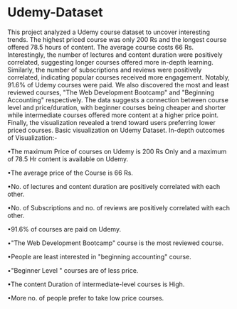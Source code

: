 # Udemy-Dataset
This project analyzed a Udemy course dataset to uncover interesting trends. The highest priced course was only 200 Rs and the longest course offered 78.5 hours of content. The average course costs 66 Rs. Interestingly, the number of lectures and content duration were positively correlated, suggesting longer courses offered more in-depth learning. Similarly, the number of subscriptions and reviews were positively correlated, indicating popular courses received more engagement. Notably, 91.6% of Udemy courses were paid. We also discovered the most and least reviewed courses, "The Web Development Bootcamp" and "Beginning Accounting" respectively. The data suggests a connection between course level and price/duration, with beginner courses being cheaper and shorter while intermediate courses offered more content at a higher price point. Finally, the visualization revealed a trend toward users preferring lower priced courses.
Basic visualization on Udemy Dataset.
In-depth outcomes of Visualization:-

•The maximum Price of courses on Udemy is 200 Rs Only and a maximum of 78.5 Hr content is available
on Udemy.

•The average price of the Course is 66 Rs.

•No. of lectures and content duration are positively correlated with each other.

•No. of Subscriptions and no. of reviews are positively correlated with each other.

•91.6% of courses are paid on Udemy.

•"The Web Development Bootcamp" course is the most reviewed course.

•People are least interested in "beginning accounting" course.

•"Beginner Level " courses are of less price.

•The content Duration of intermediate-level courses is High.

•More no. of people prefer to take low price courses.


